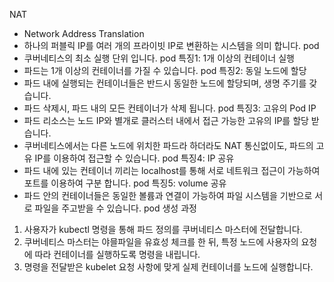 NAT
- Network Address Translation
- 하나의 퍼블릭 IP를 여러 개의 프라이빗 IP로 변환하는 시스템을 의미 합니다.
pod
- 쿠버네티스의 최소 실행 단위 입니다.
pod 특징1: 1개 이상의 컨테이너 실행
- 파드는 1개 이상의 컨테이너를 가질 수 있습니다.
pod 특징2: 동일 노드에 할당
- 파드 내에 실행되는 컨테이너들은 반드시 동일한 노드에 할당되며, 생명 주기를 갖습니다.
- 파드 삭제시, 파드 내의 모든 컨테이너가 삭제 됩니다.
pod 특징3: 고유의 Pod IP
- 파드 리소스는 노드 IP와 별개로 클러스터 내에서 접근 가능한 고유의 IP를 할당 받습니다.
- 쿠버네티스에서는 다른 노드에 위치한 파드라 하더라도 NAT 통신없이도, 파드의 고유 IP를 이용하여 접근할 수 있습니다.
pod 특징4: IP 공유
- 파드 내에 있는 컨테이너 끼리는 localhost를 통해 서로 네트워크 접근이 가능하여 포트를 이용하여 구분 합니다.
pod 특징5: volume 공유
- 파드 안의 컨테이너들은 동일한 볼륨과 연결이 가능하여 파일 시스템을 기반으로 서로 파일을 주고받을 수 있습니다.
pod 생성 과정
1. 사용자가 kubectl 명령을 통해 파드 정의를 쿠버네티스 마스터에 전달합니다.
2. 쿠버네티스 마스터는 야믈파일을 유효성 체크를 한 뒤, 특정 노드에 사용자의 요청에 따라 컨테이너를 실행하도록 명령을 내립니다.
3. 명령을 전달받은 kubelet 요청 사항에 맞게 실제 컨테이너를 노드에 실행합니다.